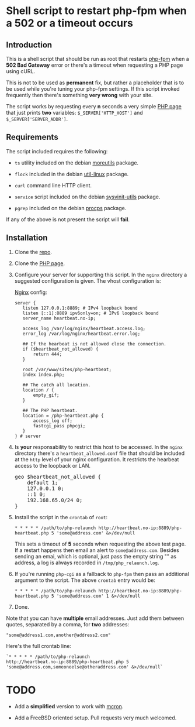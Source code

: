 # Shell script to restart php-fpm when a 502 or a timeout occurs

## Introduction 

This is a shell script that should be run as root that restarts
[php-fpm](http://www.php.net/manual/en/install.fpm.php) when a **502
Bad Gateway** error or there's a timeout when requesting a PHP page
using cURL.

This is not to be used as **permanent** fix, but rather a placeholder
that is to be used while you're tuning your php-fpm settings. If this
script invoked frequently then there's something **very wrong** with
your site.

The script works by requesting every **n** seconds a very simple
[PHP page](https://github.com/perusio/php-heartbeat) that just prints
**two** variables: `$_SERVER['HTTP_HOST']` and
`$_SERVER['SERVER_ADDR']`.

## Requirements 

The script included requires the following:

 + `ts` utility included on the debian [moreutils]() package.
 
 + `flock` included in the debian [util-linux]() package.

 + `curl` command line HTTP client.
 
 + `service` script included on the debian [sysvinit-utils]() package.
 
 + `pgrep` included on the debian [procps]() package.

If any of the above is not present the script will **fail**.

## Installation

 1. Clone the [repo](https://github.com/perusio/php-relaunch-web.git).

 2. Clone the [PHP page](https://github.com/perusio/php-heartbeat.git).

 3. Configure your server for supporting this script. In the `nginx`
    directory a suggested configuration is given. The vhost
    configuration is: 

    [Nginx](http://wiki.nginx.org) config:
               
        server {
           listen 127.0.0.1:8889; # IPv4 loopback bound
           listen [::1]:8889 ipv6only=on; # IPv6 loopback bound
           server_name heartbeat.no-ip;

           access_log /var/log/nginx/heartbeat.access.log;
           error_log /var/log/nginx/heartbeat.error.log;

           ## If the hearbeat is not allowed close the connection.
           if ($heartbeat_not_allowed) {
               return 444;
           }

           root /var/www/sites/php-heartbeat;
           index index.php;

           ## The catch all location.
           location / {
               empty_gif;
           }

           ## The PHP heartbeat.
           location = /php-heartbeat.php {
               access_log off;
               fastcgi_pass phpcgi;
           }
        } # server
     
 4. Is **your** responsability to restrict this host to be
    accessed. In the `nginx` directory there's a
    `heartbeat_allowed.conf` file that should be included at the
    `http` level of your nginx configuration. It restricts
     the hearbeat access to the loopback or LAN.
    <pre>
    geo $heartbeat_not_allowed {
        default 1;
        127.0.0.1 0;
        ::1 0;
        192.168.65.0/24 0;
    } 
    </pre>
    
 5. Install the script in the `crontab` of `root`:
     
    `* * * * * /path/to/php-relaunch http://heartbeat.no-ip:8889/php-heartbeat.php 5 'some@address.com' &>/dev/null`
    
    This sets a timeout of **5** seconds when requesting the above
    test page. If a restart happens then email an alert to
    `some@address.com`. Besides sending an emai, which is optional,
    just pass the empty string "" as address, a log is always recorded
    in `/tmp/php_relaunch.log`.
    
 6. If you're running `php-cgi` as a fallback to `php-fpm` then pass an
    additional argument to the script. The above `crontab` entry would
    be:
       
    `* * * * * /path/to/php-relaunch http://heartbeat.no-ip:8889/php-heartbeat.php 5 'some@address.com' 1 &>/dev/null`
 
 7. Done.

Note that you can have **multiple** email addresses. Just add them between
quotes, separated by a comma, for **two** addresses:

    "some@address1.com,another@address2.com"
    
Here's the full crontab line:

    `* * * * * /path/to/php-relaunch
    http://heartbeat.no-ip:8889/php-heartbeat.php 5 'some@address.com,someoneelse@otheraddress.com' &>/dev/null`
    
# TODO

 + Add a **simplified** version to work with [mcron](http://www.gnu.org/software/mcron/).
   
 + Add a FreeBSD oriented setup. Pull requests very much welcomed.  

